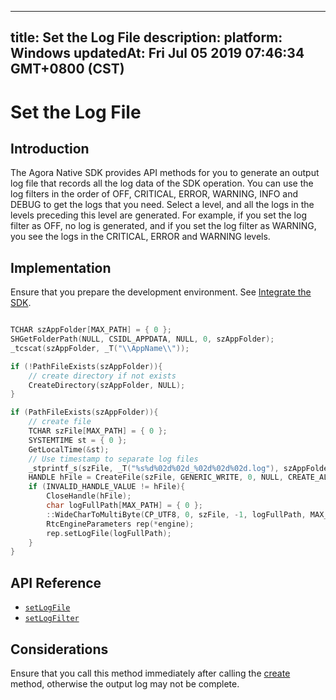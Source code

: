 
---
title: Set the Log File
description: 
platform: Windows
updatedAt: Fri Jul 05 2019 07:46:34 GMT+0800 (CST)
---
# Set the Log File
## Introduction
The Agora Native SDK provides API methods for you to generate an output log file that records all the log data of the SDK operation. You can use the log filters in the order of OFF, CRITICAL, ERROR, WARNING, INFO and DEBUG to get the logs that you need. Select a level, and all the logs in the levels preceding this level are generated. For example, if you set the log filter as OFF, no log is generated, and if you set the log filter as WARNING, you see the logs in the CRITICAL, ERROR and WARNING levels.

## Implementation
Ensure that you prepare the development environment. See [Integrate the SDK](../../en/Voice/android_video.md).

```C++

TCHAR szAppFolder[MAX_PATH] = { 0 };
SHGetFolderPath(NULL, CSIDL_APPDATA, NULL, 0, szAppFolder);
_tcscat(szAppFolder, _T("\\AppName\\"));

if (!PathFileExists(szAppFolder)){
	// create directory if not exists
	CreateDirectory(szAppFolder, NULL);
}

if (PathFileExists(szAppFolder)){
	// create file
	TCHAR szFile[MAX_PATH] = { 0 };
	SYSTEMTIME st = { 0 };
	GetLocalTime(&st);
	// Use timestamp to separate log files
	_stprintf_s(szFile, _T("%s%d%02d%02d_%02d%02d%02d.log"), szAppFolder, st.wYear, st.wMonth, st.wDay, st.wHour, st.wMinute, st.wSecond);
	HANDLE hFile = CreateFile(szFile, GENERIC_WRITE, 0, NULL, CREATE_ALWAYS, 0, NULL);
	if (INVALID_HANDLE_VALUE != hFile){
		CloseHandle(hFile);
		char logFullPath[MAX_PATH] = { 0 };
		::WideCharToMultiByte(CP_UTF8, 0, szFile, -1, logFullPath, MAX_PATH, NULL, NULL);
		RtcEngineParameters rep(*engine);
		rep.setLogFile(logFullPath);
	}
}
```

## API Reference

- [`setLogFile`](https://docs.agora.io/en/Voice/API%20Reference/cpp/classagora_1_1rtc_1_1_rtc_engine_parameters.html?transId=534dd520-0344-11e9-bbd0-251679929d6b#a0e11f89f5b900279ed82a9d4fa9eb18a)
- [`setLogFilter`](https://docs.agora.io/en/Voice/API%20Reference/cpp/classagora_1_1rtc_1_1_rtc_engine_parameters.html?transId=534dd520-0344-11e9-bbd0-251679929d6b#a169cd86502290529b02eaf6748a63f2a)

## Considerations

Ensure that you call this method immediately after calling the [create](https://docs.agora.io/en/Voice/API%20Reference/cpp/classagora_1_1rtc_1_1_i_rtc_engine.html#ac71db65e66942e4e0a0550e95c16890f) method, otherwise the output log may not be complete.
